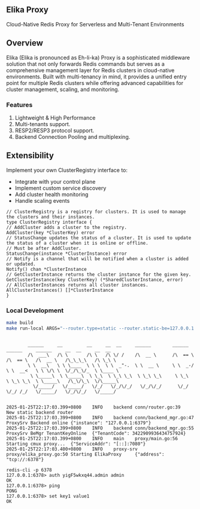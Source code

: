 ## Elika Proxy

Cloud-Native Redis Proxy for Serverless and Multi-Tenant Environments

## Overview

Elika (Elika is pronounced as Eh-li-ka) Proxy is a sophisticated middleware solution that not only forwards Redis commands but serves as a comprehensive
management layer for Redis clusters in cloud-native environments. Built with multi-tenancy in mind, it provides a
unified entry point for multiple Redis clusters while offering advanced capabilities for cluster management, scaling,
and monitoring.

### Features

1. Lightweight & High Performance
2. Multi-tenants support.
3. RESP2/RESP3 protocol support.
4. Backend Connection Pooling and multiplexing.

## Extensibility

Implement your own ClusterRegistry interface to:

- Integrate with your control plane
- Implement custom service discovery
- Add cluster health monitoring
- Handle scaling events

```golang
// ClusterRegistry is a registry for clusters. It is used to manage the clusters and their instances.
type ClusterRegistry interface {
// AddCluster adds a cluster to the registry.
AddCluster(key *ClusterKey) error
// StatusChange updates the status of a cluster. It is used to update the status of a cluster when it is online or offline.
// Must be after AddCluster.
StatusChange(instance *ClusterInstance) error
// Notify is a channel that will be notified when a cluster is added or updated.
Notify() chan *ClusterInstance
// GetClusterInstance returns the cluster instance for the given key.
GetClusterInstance(key ClusterKey) (*SharedClusterInstance, error)
// AllClusterInstances returns all cluster instances.
AllClusterInstances() []*ClusterInstance
}
```

### Local Development

```bash
make build 
make run-local ARGS="--router.type=static --router.static-be=127.0.0.1:6379"
```

```text

        ______     __         __     __  __     ______        ______   ______     ______     __  __     __  __
        /\  ___\   /\ \       /\ \   /\ \/ /    /\  __ \      /\  == \ /\  == \   /\  __ \   /\_\_\_\   /\ \_\ \
        \ \  __\   \ \ \____  \ \ \  \ \  _"-.  \ \  __ \     \ \  _-/ \ \  __<   \ \ \/\ \  \/_/\_\/_  \ \____ \
         \ \_____\  \ \_____\  \ \_\  \ \_\ \_\  \ \_\ \_\     \ \_\    \ \_\ \_\  \ \_____\   /\_\/\_\  \/\_____\
          \/_____/   \/_____/   \/_/   \/_/\/_/   \/_/\/_/      \/_/     \/_/ /_/   \/_____/   \/_/\/_/   \/_____/


2025-01-25T22:17:03.399+0800    INFO    backend conn/router.go:39       New static backend router
2025-01-25T22:17:03.399+0800    INFO    backend conn/backend_mgr.go:47  ProxySrv Backend online {"instance": "127.0.0.1:6379"}
2025-01-25T22:17:03.399+0800    INFO    backend conn/backend_mgr.go:55  ProxySrv BeMgr TenantKeyOnline  {"TenantCode": 3422909936434757924}
2025-01-25T22:17:03.399+0800    INFO    main    proxy/main.go:56        Starting cmux proxy...  {"ServiceAddr": "[::]:7080"}
2025-01-25T22:17:03.400+0800    INFO    proxy-srv       proxy/elika_proxy.go:50 Starting ElikaProxy     {"address": "tcp://:6378"}

```

```
redis-cli -p 6378
127.0.0.1:6378> auth yigF5wkxq44.admin admin
OK
127.0.0.1:6378> ping
PONG
127.0.0.1:6378> set key1 value1
OK
```
